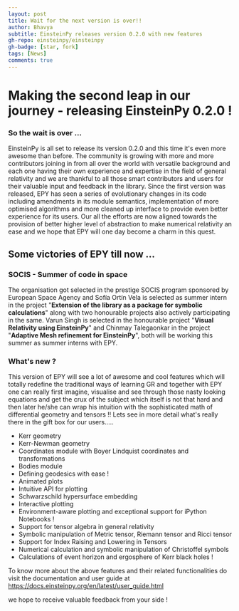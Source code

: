 ```yaml
---
layout: post
title: Wait for the next version is over!!
author: Bhavya
subtitle: EinsteinPy releases version 0.2.0 with new features
gh-repo: einsteinpy/einsteinpy
gh-badge: [star, fork]
tags: [News]
comments: true
---
```




# Making the second leap in our journey - releasing EinsteinPy 0.2.0 !

### So the wait is over ...

EinsteinPy is all set to release its version 0.2.0 and this time it's even more awesome than before. The community is growing with more and more contributors joining in from all over the world with versatile background and each one having their own experience and expertise in the field of general relativity and we are thankful to all those smart contributors and users for their valuable input and feedback in the library.  Since the first version was released, EPY has seen a series of evolutionary changes in its code including amendments in its module semantics, implementation of more optimised algorithms and more cleaned up interface to provide even better experience for its users. Our all the efforts are now aligned towards the provision of better higher level of abstraction to make numerical relativity an ease and we hope that EPY will one day become a charm in this quest.



## Some victories of EPY till now ...

### SOCIS - Summer of code in space

The organisation got selected in the prestige SOCIS program sponsored by European Space Agency and Sofía Ortín Vela is selected as summer intern in the project "**Extension of the library as a package for symbolic calculations**" along with two honourable projects also actively participating in the same. Varun Singh is selected in the honourable project "**Visual Relativity using EinsteinPy**" and Chinmay Talegaonkar in the project "**Adaptive Mesh refinement for EinsteinPy**", both will be working this summer as summer interns with EPY. 

### What's new ?

This version of EPY will see a lot of awesome and cool features which will totally redefine the traditional ways of learning GR and together with EPY one can really first imagine, visualise and see through those nasty looking equations and get the crux of the subject which itself is not that hard and then later he/she can wrap his intuition with the sophisticated math of differential geometry and tensors !! Lets see in more detail what's really there in the gift box for our users.....

+ Kerr geometry
+ Kerr-Newman geometry
+ Coordinates module with Boyer Lindquist coordinates and transformations
+ Bodies module
+ Defining geodesics with ease !
+ Animated plots
+ Intuitive API for plotting
+ Schwarzschild hypersurface embedding 
+ Interactive plotting
+ Environment-aware plotting and exceptional support for iPython Notebooks !
+ Support for tensor algebra in general relativity
+ Symbolic manipulation of Metric tensor, Riemann tensor and Ricci tensor
+ Support for Index Raising and Lowering in Tensors
+ Numerical calculation and symbolic manipulation of Christoffel symbols
+ Calculations of event horizon and ergosphere of Kerr black holes !



To know more about the above features and their related functionalities do visit the documentation and user guide at <https://docs.einsteinpy.org/en/latest/user_guide.html> 

we hope to receive valuable feedback from your side !

 



   